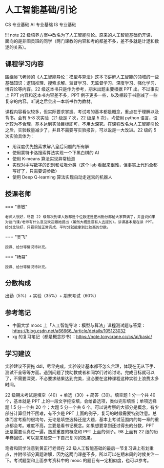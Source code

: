 # 人工智能基础/引论
 
<div class="badges">
<span class="badge cs-badge">CS 专业基础</span>
<span class="badge ai-badge">AI 专业基础</span>
<span class="badge is-badge">IS 专业基础</span>
</div>

!!! note
    22 级培养方案中改名为了人工智能引论。原来的人工智能基础仍开课，面向的是非图灵班的同学（两门课教的内容和考的都差不多，差不多就是计逻和数逻的关系）。

## 课程学习内容
围绕吴飞老师的《人工智能导论：模型与算法》这本书讲解人工智能的领域的一些基础知识：逻辑推理、搜索求解、监督学习、无监督学习、深度学习、强化学习、博弈论等内容。22 级这本书只是作为参考，期末出题主要根据 PPT 出。不过事实上 PPT 内容和这本书内容差不多，PPT 例子更多一些，以及相较于书删减了一些复杂的内容。听说之后会出一本新书作为教材。

课程内容看似较多，但实际要求掌握、考试考的基本都是概念，重点在于理解以及背书。会有 5-8 次实验（21 级是 7 次，22 级是 5 次），均使用 python 语言，设计较为不合理，基本达到实验目标即可，不用太深究。在课程改名为人工智能引论之后，实验数量减少了，并且不需要写实验报告，可以说是一大改进。22 级的 5 次实验具体为：

- 用深度优先搜索求解八皇后问题的所有解
- 使用蒙特卡洛搜索算法实现一个下黑白棋的 AI
- 使用 K-means 算法实现异常检测
- 实现对手写数字的识别和垃圾分类（这个 lab 看起来很难，但事实上代码全都写好了，只需要调参数） 
- 使用 Deep Q-learning 算法实现自动走迷宫的机器人

## 授课老师
=== "章敏"

    老师人很好，尽管 22 级每次到课人数都是个位数还是把出勤分都给大家算满了，并且说如果对这门课/老师有什么意见欢迎跟她提出（虽然大概是没有人去提的）。讲课基本是在读 PPT。给分比较好，只要实验正常完成，平时分就能拿到比较高的分数。

=== "吴飞"

    授课、给分等情况待补充。

=== "杨易"

    授课、给分等情况待补充。

## 分数构成
出勤（5%）+ 实验（35%）+ 期末考试（60%）

## 参考笔记
- 中国大学 mooc 上「人工智能导论：模型与算法」课程测试题与答案：https://blog.csdn.net/a66666_/article/details/105123032
- xg 的复习笔记（都是概念抄书）：https://note.tonycrane.cc/cs/ai/basic/

## 学习建议
实验建议不要拖 ddl，尽早完成。实验设计基本都不怎么合理，体现在无从下手、测试不全等等方面。遇到问题了找助教或者和同学们讨论讨论。完成目标就可以了，不需要深究，不必要求结果达到完美，没必要在这种课程这种实验上浪费太多时间。

22 级期末考试是填空（40）+ 单选（30）+ 简答（30）。填空题 1 分一个共 40 个，基本就是 PPT 上的一段文字挖空填，会给备选项，类似完形填空；单项选择题 1.5 分一个共 20 个；大题 5 分一个共 6 个。可以说考察的大部分是概念，有少部分计算但并不困难，有不少是 PPT 上面的例子，复习的时候需要特别注意。总体而言考察的很均匀，无论是填空选择还是大题，基本上考试范围内的每一章的重点都会考。难度不高，主要是看书记概念。如果想要拿到还过得去的分数，PPT 还是需要认真过一遍，熟悉重要的概念和 PPT 上面的例子。98 上面有 22 级的历年卷回忆，可以拿来检查一下自己复习的效果。

笔者和同学注意到黄正行老师在 22 级人工智能基础的最后一节复习课上有划重点，并附带部分真题讲解，因为这两门课差不多，所以可以在期末周的时候关注一下。考试题型和上面参考资料中的 mooc 的题目有一定相似度，也可以参考。
